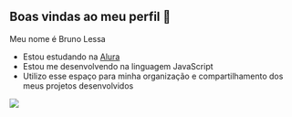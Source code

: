 ## Boas vindas ao meu perfil 🥳


Meu nome é Bruno Lessa

- Estou estudando na [Alura](https://www.alura.com.br)
- Estou me desenvolvendo na linguagem JavaScript
- Utilizo esse espaço para minha organização e compartilhamento dos meus projetos desenvolvidos

![](https://media1.tenor.com/m/t273D3EqiIYAAAAC/one-piece-luffy.gif)

  
